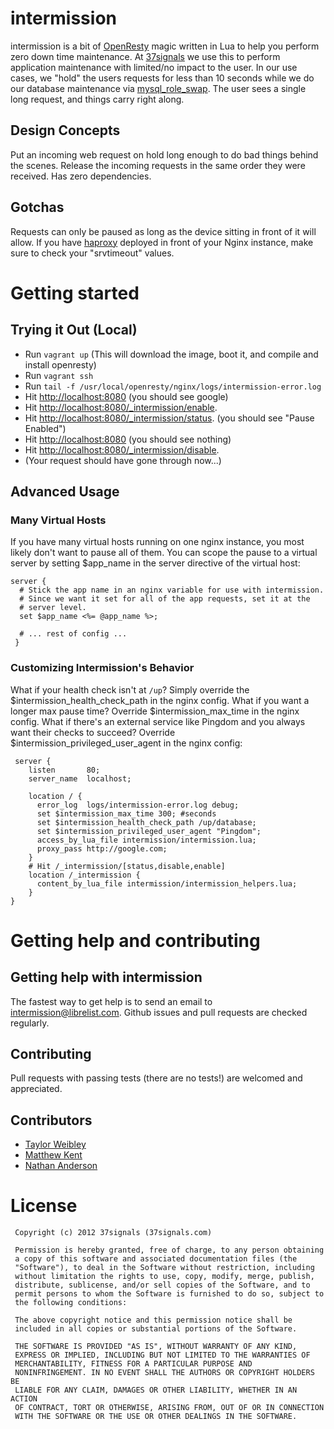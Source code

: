 # intermission

intermission is a bit of [OpenResty](http://openresty.org) magic written in Lua to help you perform zero down time maintenance. At [37signals](http://37signals.com) we use this to perform application maintenance with limited/no impact to the user. In our use cases, we "hold" the users requests for less than 10 seconds while we do our database maintenance via [mysql\_role\_swap](https://github.com/37signals/mysql_role_swap/). The user sees a single long request, and things carry right along.

## Design Concepts
Put an incoming web request on hold long enough to do bad things behind the scenes. Release the incoming requests in the same order they were received. Has zero dependencies.

## Gotchas
Requests can only be paused as long as the device sitting in front of it will allow. If you have [haproxy](haproxy.1wt.eu) deployed in front of your Nginx instance, make sure to check your "srvtimeout" values.

# Getting started

## Trying it Out (Local)

+ Run `vagrant up` (This will download the image, boot it, and compile and install openresty)
+ Run `vagrant ssh`
+ Run `tail -f /usr/local/openresty/nginx/logs/intermission-error.log`
+ Hit [http://localhost:8080](http://localhost:8080) (you should see google)
+ Hit [http://localhost:8080/_intermission/enable](http://localhost:8080/_intermission/enable).
+ Hit [http://localhost:8080/_intermission/status](http://localhost:8080/_intermission/status). (you should see "Pause Enabled")
+ Hit [http://localhost:8080](http://localhost:8080) (you should see nothing)
+ Hit [http://localhost:8080/_intermission/disable](http://localhost:8080/_intermission/disable).
+ (Your request should have gone through now...)

## Advanced Usage

### Many Virtual Hosts

If you have many virtual hosts running on one nginx instance, you most likely don't want to pause all of them.  You can scope the pause to a virtual server by setting $app_name in the server directive of the virtual host:

    server {
      # Stick the app name in an nginx variable for use with intermission.
      # Since we want it set for all of the app requests, set it at the 
      # server level.
      set $app_name <%= @app_name %>; 

      # ... rest of config ...
     }

### Customizing Intermission's Behavior

What if your health check isn't at `/up`? Simply override the $intermission\_health\_check\_path in the nginx config.  What if you want a longer max pause time?  Override $intermission\_max\_time in the nginx config.  What if there's an external service like Pingdom and you always want their checks to succeed? Override $intermission\_privileged\_user\_agent in the nginx config:

     server {
        listen       80;
        server_name  localhost;

        location / {
          error_log  logs/intermission-error.log debug;
          set $intermission_max_time 300; #seconds
          set $intermission_health_check_path /up/database;
          set $intermission_privileged_user_agent "Pingdom";
          access_by_lua_file intermission/intermission.lua;
          proxy_pass http://google.com;
        }
        # Hit /_intermission/[status,disable,enable]
        location /_intermission {
          content_by_lua_file intermission/intermission_helpers.lua;
        }
    }


# Getting help and contributing

## Getting help with intermission
The fastest way to get help is to send an email to intermission@librelist.com. 
Github issues and pull requests are checked regularly.

## Contributing
Pull requests with passing tests (there are no tests!) are welcomed and appreciated.

## Contributors

 * [Taylor Weibley](https://github.com/tweibley)
 * [Matthew Kent](https://github.com/mdkent)
 * [Nathan Anderson](https://github.com/anoldguy)

# License

     Copyright (c) 2012 37signals (37signals.com)

     Permission is hereby granted, free of charge, to any person obtaining
     a copy of this software and associated documentation files (the
     "Software"), to deal in the Software without restriction, including
     without limitation the rights to use, copy, modify, merge, publish,
     distribute, sublicense, and/or sell copies of the Software, and to
     permit persons to whom the Software is furnished to do so, subject to
     the following conditions:

     The above copyright notice and this permission notice shall be
     included in all copies or substantial portions of the Software.

     THE SOFTWARE IS PROVIDED "AS IS", WITHOUT WARRANTY OF ANY KIND,
     EXPRESS OR IMPLIED, INCLUDING BUT NOT LIMITED TO THE WARRANTIES OF
     MERCHANTABILITY, FITNESS FOR A PARTICULAR PURPOSE AND
     NONINFRINGEMENT. IN NO EVENT SHALL THE AUTHORS OR COPYRIGHT HOLDERS BE
     LIABLE FOR ANY CLAIM, DAMAGES OR OTHER LIABILITY, WHETHER IN AN ACTION
     OF CONTRACT, TORT OR OTHERWISE, ARISING FROM, OUT OF OR IN CONNECTION
     WITH THE SOFTWARE OR THE USE OR OTHER DEALINGS IN THE SOFTWARE.
